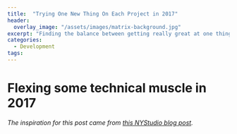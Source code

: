 ```yaml
---
title:  "Trying One New Thing On Each Project in 2017"
header:
  overlay_image: "/assets/images/matrix-background.jpg"
excerpt: "Finding the balance between getting really great at one thing and sprinkling in some new technologies so I don't get stale. " 
categories: 
  - Development
tags:
---
```


# Flexing some technical muscle in 2017
_The inspiration for this post came from [this NYStudio blog post](https://nystudio107.com/blog/frontend-dev-best-practices-for-2017)._
